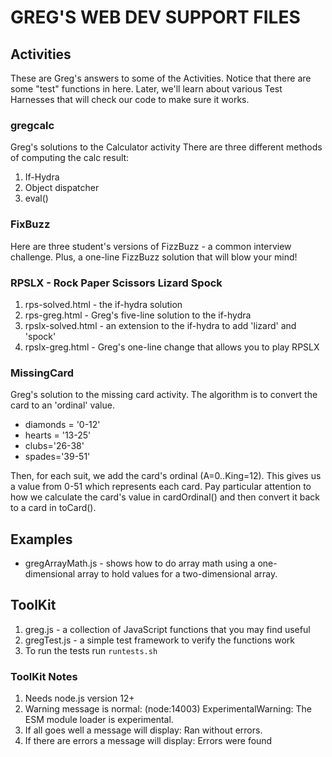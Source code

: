 # GREG'S WEB DEV SUPPORT FILES

## Activities
These are Greg's answers to some of the Activities.
Notice that there are some "test" functions in here. Later, we'll learn about various Test Harnesses that will check our code to make sure it works.

### gregcalc
Greg's solutions to the Calculator activity
There are three different methods of computing the calc result:
1. If-Hydra
2. Object dispatcher
3. eval()

### FixBuzz
Here are three student's versions of FizzBuzz - a common interview challenge.
Plus, a one-line FizzBuzz solution that will blow your mind!

### RPSLX - Rock Paper Scissors Lizard Spock
1. rps-solved.html - the if-hydra solution
2. rps-greg.html - Greg's five-line solution to the if-hydra
3. rpslx-solved.html - an extension to the if-hydra to add 'lizard' and 'spock'
4. rpslx-greg.html - Greg's one-line change that allows you to play RPSLX

### MissingCard
Greg's solution to the missing card activity.
The algorithm is to convert the card to an 'ordinal' value.
* diamonds = '0-12'
* hearts = '13-25'
* clubs='26-38'
* spades='39-51'

Then, for each suit, we add the card's ordinal (A=0..King=12).
This gives us a value from 0-51 which represents each card.
Pay particular attention to how we calculate the card's value in cardOrdinal() and then convert it back to a card in toCard().

## Examples
* gregArrayMath.js - shows how to do array math using a one-dimensional array to hold values for a two-dimensional array.

## ToolKit
1. greg.js - a collection of JavaScript functions that you may find useful
2. gregTest.js - a simple test framework to verify the functions work
3. To run the tests run `runtests.sh`

### ToolKit Notes
1. Needs node.js version 12+
2. Warning message is normal: (node:14003) ExperimentalWarning: The ESM module loader is experimental.
3. If all goes well a message will display: Ran without errors.
4. If there are errors a message will display: Errors were found